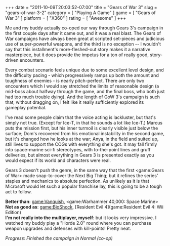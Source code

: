 +++
date = "2011-10-09T20:03:52-07:00"
title = "Gears of War 3"
slug = "gears-of-war-3-2"
category = [ "Playing A Game" ]
game = [ "Gears of War 3" ]
platform = [ "X360" ]
rating = [ "Awesome" ]
+++

Me and my buddy actually co-oped our way through Gears 3's campaign in the first couple days after it came out, and it was a real blast.  The Gears of War campaigns have always been great at scripted set-pieces and judicious use of super-powerful weapons, and the third is no exception -- I wouldn't say that this installment's more-fleshed-out story makes it a narrative masterpiece, but it does provide the impetus for a ton of really good, story-driven encounters.

Every combat scenario feels unique due to some excellent level design, and the difficulty pacing - which progressively ramps up both the amount and toughness of enemies - is nearly pitch-perfect.  There are only two encounters which I would say stretched the limits of reasonable design (a mid-boss about halfway through the game, and the final boss, who both just had too much trouble dying).  And the length of GoW 3's campaign is such that, without dragging on, I felt like it really sufficiently explored its gameplay potential.

I've read some people claim that the voice acting is lackluster, but that's simply not true.  (Except for Ice-T, in that he sounds a lot like Ice-T.)  Marcus puts the mission first, but his inner turmoil is clearly visible just below the surface; Dom's recovered from his emotional instability in the second game, but it's changed how he looks at the war; Anya, in the field and suited up, still lives to support the COGs with everything she's got.  It may fall firmly into space-marine sci-fi stereotypes, with to-the-point lines and gruff deliveries, but almost everything in Gears 3 is presented exactly as you would expect if its world and characters were real.

Gears 3 doesn't push the genre, in the same way that the first <game:Gears of War> made snap-to-cover the Next Big Thing; but it refines the series' staples and mechanics to absolute perfection.  As unlikely as it is that Microsoft would let such a popular franchise lay, this is going to be a tough act to follow.

<b>Better than</b>: <game:Vanquish>, <game:Warhammer 40,000: Space Marine>  
<b>Not as good as</b>: <game:BioShock>, [Resident Evil 4](game:Resident Evil 4: Wii Edition)  
<b>I'm not really into the multiplayer, myself</b>: but it looks very impressive.  I watched my buddy play a "Horde 2.0" round where you can purchase weapon upgrades and defenses with kill-points!  Pretty neat.

<i>Progress: Finished the campaign in Normal (co-op)</i>